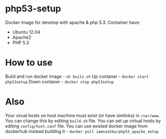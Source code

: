 # php53-setup
Docker image for develop with apache & php 5.3.
Container have:
+ Ubuntu 12.04
+ Apache2
+ PHP 5.3
# How to use
Build and run docker image - `sh buils.sh`
Up contaner - `docker start php53setup`
Down contaner - `docker stop php53setup`
# Also
Your virual hosts on host machine must exist (or have simlinks) in `/var/www`. You can change this by editing `build.sh` file.
You can set up virtual hosts by editing `config/host.conf` file.
You can use existed docker image from dockerhub instead building it - `docker pull iamsashko/php53_apache_setup`
